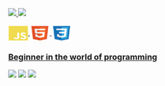 <div>
  <a href="https://github.com/Wadson-Ferreira">
  <img height="180em" src="https://github-readme-stats.vercel.app/api?username=Wadson-Ferreira&show_icons=true&theme=codeSTACKr&include_all_commits=true&count_private=true"/>
  <img height="180em" src="https://github-readme-stats.vercel.app/api/top-langs/?username=Wadson-Ferreira&layout=compact&langs_count=6&theme=codeSTACKr"/>
</div>
<div style="display: inline_block"><br>
  <img align="center" alt="Js" height="30" width="40" src="https://raw.githubusercontent.com/devicons/devicon/master/icons/javascript/javascript-plain.svg">
  <img align="center" alt="HTML" height="30" width="40" src="https://raw.githubusercontent.com/devicons/devicon/master/icons/html5/html5-original.svg">
  <img align="center" alt="CSS" height="30" width="40" src="https://raw.githubusercontent.com/devicons/devicon/master/icons/css3/css3-original.svg">
  
</div>
 
 <inglish>
 
  ### Beginner in the world of programming 
  
  <div> 
   <a href = "mailto:dev.wadson@gmail.com"><img src="https://img.shields.io/badge/-Gmail-%23333?style=for-the-badge&logo=gmail&logoColor=white" target="_blank"></a>
  <a href="https://www.linkedin.com/in/wadson-ferreira/"><img src="https://img.shields.io/badge/-LinkedIn-%230077B5?style=for-the-badge&logo=linkedin&logoColor=white" target= "_blank" ></a> 
    <a href="https://www.instagram.com/dev.wadson"><img src="https://img.shields.io/badge/-Instagram-%23E4405F?style=for-the-badge&logo=instagram&logoColor=white" target="_blank"></a>
  </div>

